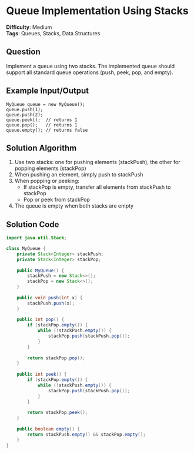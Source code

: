 # Queue Implementation Using Stacks

**Difficulty**: Medium  
**Tags**: Queues, Stacks, Data Structures

## Question
Implement a queue using two stacks. The implemented queue should support all standard queue operations (push, peek, pop, and empty).

## Example Input/Output
```
MyQueue queue = new MyQueue();
queue.push(1);
queue.push(2);
queue.peek();  // returns 1
queue.pop();   // returns 1
queue.empty(); // returns false
```

## Solution Algorithm
1. Use two stacks: one for pushing elements (stackPush), the other for popping elements (stackPop)
2. When pushing an element, simply push to stackPush
3. When popping or peeking:
   - If stackPop is empty, transfer all elements from stackPush to stackPop
   - Pop or peek from stackPop
4. The queue is empty when both stacks are empty

## Solution Code
```java
import java.util.Stack;

class MyQueue {
    private Stack<Integer> stackPush;
    private Stack<Integer> stackPop;
    
    public MyQueue() {
        stackPush = new Stack<>();
        stackPop = new Stack<>();
    }
    
    public void push(int x) {
        stackPush.push(x);
    }
    
    public int pop() {
        if (stackPop.empty()) {
            while (!stackPush.empty()) {
                stackPop.push(stackPush.pop());
            }
        }
        
        return stackPop.pop();
    }
    
    public int peek() {
        if (stackPop.empty()) {
            while (!stackPush.empty()) {
                stackPop.push(stackPush.pop());
            }
        }
        
        return stackPop.peek();
    }
    
    public boolean empty() {
        return stackPush.empty() && stackPop.empty();
    }
} 